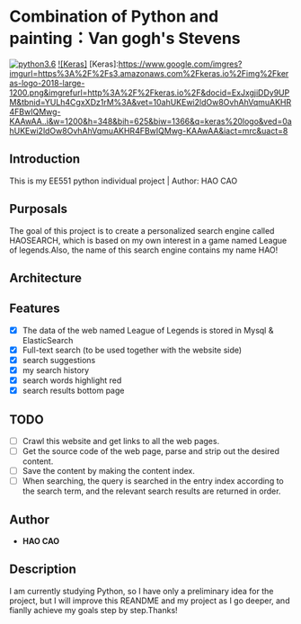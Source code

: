 # Combination of Python and painting：Van gogh's Stevens


[![python3.6](https://img.shields.io/badge/python-3.6-brightgreen.svg)](https://www.python.org/downloads/release/python-368/)
[![Keras]](https://keras.io/) 
[Keras]:https://www.google.com/imgres?imgurl=https%3A%2F%2Fs3.amazonaws.com%2Fkeras.io%2Fimg%2Fkeras-logo-2018-large-1200.png&imgrefurl=http%3A%2F%2Fkeras.io%2F&docid=ExJxgjiDDy9UPM&tbnid=YULh4CgxXDz1rM%3A&vet=10ahUKEwi2ldOw8OvhAhVqmuAKHR4FBwIQMwg-KAAwAA..i&w=1200&h=348&bih=625&biw=1366&q=keras%20logo&ved=0ahUKEwi2ldOw8OvhAhVqmuAKHR4FBwIQMwg-KAAwAA&iact=mrc&uact=8

## Introduction
This is my EE551 python individual project | Author: HAO CAO

## Purposals
The goal of this project is to create a personalized search engine called HAOSEARCH, which is based on my own interest in a game named League of legends.Also, the name of this search engine contains my name HAO!
## Architecture

## Features
- [x] The data of the web named League of Legends  is stored in Mysql & ElasticSearch
- [x] Full-text search (to be used together with the website side)
- [x] search suggestions
- [x] my search history
- [x] search words highlight red
- [x] search results bottom page

## TODO
- [ ] Crawl this website and get links to all the web pages.
- [ ] Get the source code of the web page, parse and strip out the desired content.
- [ ] Save the content by making the content index.
- [ ] When searching, the query is searched in the entry index according to the search term, and the relevant search results are returned in order.
## Author

* **HAO CAO**

## Description

I am currently studying Python, so I have only a preliminary idea for the project, but I will  improve this REANDME and my project as I go deeper, and fianlly achieve my goals step by step.Thanks!
